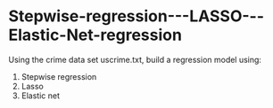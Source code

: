 # Stepwise-regression---LASSO---Elastic-Net-regression
Using the crime data set uscrime.txt, build a regression model using:
1. Stepwise regression
2. Lasso
3. Elastic net

